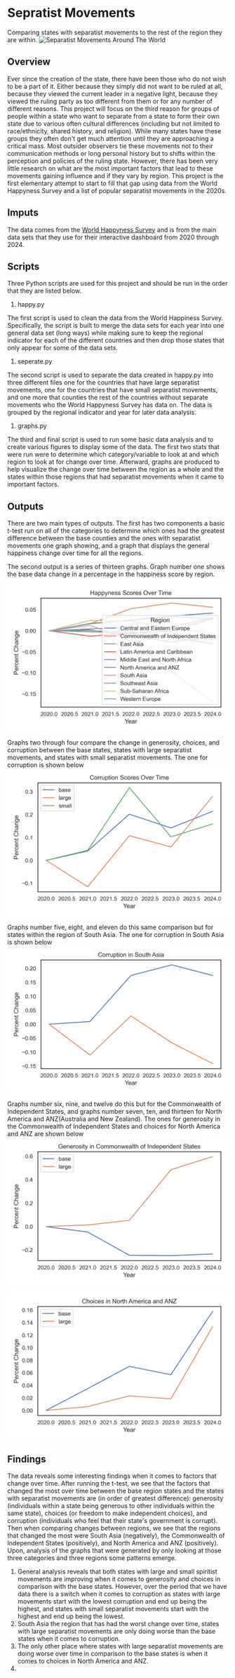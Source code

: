 # Sepratist Movements
Comparing states with separatist movements to the rest of the region they are within.
![Separatist Movements Around The World](Separatist_Movements_Around_The_World.png)

## Overview
Ever since the creation of the state, there have been those who do not wish to be a part of it. Either because they simply did not want to be ruled at all, because they viewed the current leader in a negative light, because they viewed the ruling party as too different from them or for any number of different reasons. This project will focus on the third reason for groups of people within a state who want to separate from a state to form their own state due to various often cultural differences (including but not limited to race/ethnicity, shared history, and religion). While many states have these groups they often don't get much attention until they are approaching a critical mass. Most outsider observers tie these movements not to their communication methods or long personal history but to shifts within the perception and policies of the ruling state. However, there has been very little research on what are the most important factors that lead to these movements gaining influence and if they vary by region. This project is the first elementary attempt to start to fill that gap using data from the World Happyness Survey and a list of popular separatist movements in the 2020s.

## Imputs
The data comes from the [World Happyness Survey](https://worldhappiness.report/data/) and is from the main data sets that they use for their interactive dashboard from 2020 through 2024. 

## Scripts
Three Python scripts are used for this project and should be run in the order that they are listed below.

1. happy.py

The first script is used to clean the data from the World Happiness Survey. Specifically, the script is built to merge the data sets for each year into one general data set (long ways) while making sure to keep the regional indicator for each of the different countries and then drop those states that only appear for some of the data sets.

1. seperate.py

The second script is used to separate the data created in happy.py into three different files one for the countries that have large separatist movements, one for the countries that have small separatist movements, and one more that counties the rest of the countries without separate movements who the World Happyness Survey has data on. The data is grouped by the regional indicator and year for later data analysis.

1. graphs.py

The third and final script is used to run some basic data analysis and to create various figures to display some of the data. The first two stats that were run were to determine which category/variable to look at and which region to look at for change over time. Afterward, graphs are produced to help visualize the change over time between the region as a whole and the states within those regions that had separatist movements when it came to important factors.

## Outputs
There are two main types of outputs. The first has two components a basic t-test run on all of the categories to determine which ones had the greatest difference between the base counties and the ones with separatist movements one graph showing, and a graph that displays the general happiness change over time for all the regions.

The second output is a series of thirteen graphs. Graph number one shows the base data change in a percentage in the happiness score by region.

![Happyness Scores Change Over Time By Region](https://github.com/KylerDDeshpande/SuperVsSepratist/blob/main/happyness_by_region.png)

Graphs two through four compare the change in generosity, choices, and corruption between the base states, states with large separatist movements, and states with small separatist movements.
The one for corruption is shown below ![Corruption Scores Change Over Time](https://github.com/KylerDDeshpande/SuperVsSepratist/blob/main/corruption_by_type.png)
 
Graphs number five, eight, and eleven do this same comparison but for states within the region of South Asia.
 The one for corruption in South Asia is shown below
![Corruption in South Asia](https://github.com/KylerDDeshpande/SuperVsSepratist/blob/main/corruption_in-South_Asia.png)
 
Graphs number six, nine, and twelve do this but for the Commonwealth of Independent States, and graphs number seven, ten, and thirteen for North America and ANZ(Australia and New Zealand).
The ones for generosity in the Commonwealth of Independent States and choices for North America and ANZ are shown below
![Generosity in the Commonwealth of Independent States](https://github.com/KylerDDeshpande/SuperVsSepratist/blob/main/generosity_in_Commonwealth_of_Independent_States.png)

![Choices in North America and ANZ](https://github.com/KylerDDeshpande/SuperVsSepratist/blob/main/choices_in_North_America_and_ANZ.png)

## Findings
The data reveals some interesting findings when it comes to factors that change over time. After running the t-test, we see that the factors that changed the most over time between the base region states and the states with separatist movements are (in order of greatest difference): generosity (individuals within a state being generous to other individuals within the same state), choices (or freedom to make independent choices), and corruption (individuals who feel that their state's government is corrupt). Then when comparing changes between regions, we see that the regions that changed the most were South Asia (negatively), the Commonwealth of Independent States (positively), and North America and ANZ (positively).
Upon, analysis of the graphs that were generated by only looking at those three categories and three regions some patterns emerge.
1. General analysis reveals that both states with large and small spiritist movements are improving when it comes to generosity and choices in comparison with the base states. However, over the period that we have data there is a switch when it comes to corruption as states with large movements start with the lowest corruption and end up being the highest, and states with small separatist movements start with the highest and end up being the lowest.
1. South Asia the region that has had the worst change over time, states with large separatist movements are only doing worse than the base states when it comes to corruption.
1. The only other place where states with large separatist movements are doing worse over time in comparison to the base states is when it comes to choices in North America and ANZ.
1. 
